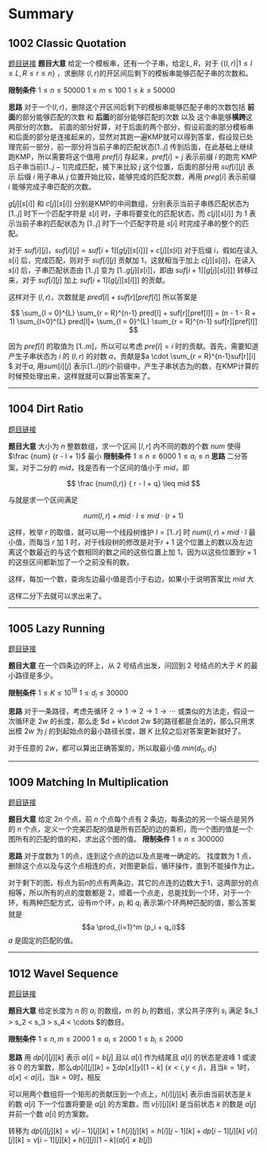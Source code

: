 # Summary
## 1002 Classic Quotation
[题目链接](http://acm.hdu.edu.cn/showproblem.php?pid=6068)
**题目大意**
给定一个模板串，还有一个子串，给定$L, R$，对于 $\{(l,r) | 1 \leq l \leq L, R \leq r \leq n \}$ ，求删除 $(l,r)$的开区间后剩下的模板串能够匹配子串的次数和。

**限制条件**
$1 \leq n \leq 50000$
$1 \leq m \leq 100$
$1 \leq k \leq 50000$

**思路**
对于一个$(l, r)$，删除这个开区间后剩下的模板串能够匹配子串的次数包括 **前面**的部分能够匹配的次数 和 **后面**的部分能够匹配的次数 以及 这个串能够**横跨**这两部分的次数。
前面的部分好算，对于后面的两个部分，假设前面的部分模板串和后面的部分是连接起来的，显然对其跑一遍KMP就可以得到答案，假设现已处理完前一部分，前一部分将当前子串的匹配状态$[1..j]$ 传到后面，在此基础上继续跑KMP，所以需要将这个值用 $pref[i]$ 存起来，$pref[i] = j$ 表示前缀 $i$ 的跑完 KMP 后子串当前$[1..j-1]$完成匹配，接下来比较 $j$ 这个位置，后面的部分用 $suf[i][j]$ 表示 后缀 $i$ 用子串从 $j$ 位置开始比较，能够完成的匹配次数，再用 $preg[i]$ 表示前缀 $i$ 能够完成子串匹配的次数。

$g[j][s[i]]$ 和 $c[j][s[i]]$ 分别是KMP的中间数组，分别表示当前子串练匹配状态为 $[1..j]$ 时下一个匹配字符是 $s[i]$ 时，子串将要变化的匹配状态，而 $c[j][s[i]]$ 为 $1$ 表示当前子串的匹配状态为 $[1..j]$ 时下一个匹配字符是 $s[i]$ 时完成子串的整个的匹配。

对于 $suf[i][j]$，$suf[i][j] = suf[i+1][g[j][s[i]]] + c[j][s[i]]$
对于后缀 $i$，假如在读入 $s[i]$ 后，完成匹配，则对于 $suf[i][j]$ 贡献加 $1$，这就相当于加上 $c[j][s[i]]$，在读入 $s[i]$ 后，子串匹配状态由 $[1..j]$ 变为 $[1..g[j][s[i]]$，即由 $suf[i+1][g[j][s[i]]]$ 转移过来，对于 $suf[i][j]$ 加上 $suf[i+1][g[j][s[i]]]$ 的贡献。

这样对于 $(l, r)$，次数就是 $pred[l] + suf[r][pref[l]]$
所以答案是

$$
\sum_{l = 0}^{L} \sum_{r = R}^{n-1} pred[l] + suf[r][pref[l]]
= (n - 1 - R + 1) \sum_{l=0}^{L} pred[l]+ \sum_{l = 0}^{L} \sum_{r = R}^{n-1} suf[r][pref[l]]
$$

因为 $pref[l]$ 的取值为 $[1..m]$，所以可以考虑 $pre[l] = i$ 时的贡献。首先，需要知道产生子串状态为 $i$ 的 $(l,r)$ 的对数 $a$，贡献是$a \cdot \sum_{r = R}^{n-1}suf[r][i] $
对于$a$, 用$sum[i][j]$ 表示$[1..i]$的$i$个前缀中，产生子串状态为$j$的数，在KMP计算的时候预处理出来，这样就就可以算出答案来了。

----------

## 1004 Dirt Ratio
[题目链接](http://acm.hdu.edu.cn/showproblem.php?pid=6070)

**题目大意**
大小为 $n$ 整数数组，求一个区间 $[l,r]$ 内不同的数的个数 $num$ 使得 $\frac {num} {r - l + 1}$ 最小
**限制条件**
$1 \leq n \leq 6000$
$1 \leq a_i \leq n$
**思路**
二分答案，对于二分的 $mid$，找是否有一个区间的值小于 $mid$，即

$$ \frac {num(l,r)} { r - l + q} \leq mid $$

与就是求一个区间满足

$$ num(l, r) + mid \cdot l \leq mid \cdot (r + 1)$$

这样，枚举 $r$ 的取值，就可以用一个线段树维护 $l=[1..r]$ 时 $num(l,r) + mid \cdot l$ 最小值，而每当 $r$ 加 $1$ 时，对于线段树的修改是对于$r+1$ 这个位置上的数以及左边离这个数最近的与这个数相同的数之间的这些位置上加 $1$，因为以这些位置到$r+1$的这些区间都新加了一个之前没有的数。

这样，每加一个数，查询左边最小值是否小于右边，如果小于说明答案比 $mid$ 大

这样二分下去就可以求出来了。

----------

## 1005 Lazy Running
[题目链接](http://acm.hdu.edu.cn/showproblem.php?pid=6071)

**题目大意**
在一个四条边的环上，从 $2$ 号结点出发，问回到 $2$ 号结点的大于 $K$ 的最小路径是多少。

**限制条件**
$1 \leq K \leq 10^{18}$
$1 \leq d_i \leq 30000$

**思路**
对于一条路径，考虑先循环 $2\to1\to2\to1\to \cdots$ 或类似的方法走，假设一次循环走 $2w$ 的长度，那么走 $d + k\cdot 2w $的路径都是合法的，那么只用求出模 $2w$ 为 $j$ 的到起始点的最小路径长度，跟 $K$ 比较之后对答案更新就好了。

对于任意的 $2w$，都可以算出正确答案的，所以取最小值 $min(d_0, d_1)$

----------


## 1009 Matching In Multiplication
[题目链接](http://acm.hdu.edu.cn/showproblem.php?pid=6073)

**题目大意**
给定 $2n$ 个点，前 $n$ 个点每个点有 $2$ 条边，每条边的另一个端点是另外的 $n$ 个点，定义一个完美匹配的值是所有匹配的边的乘积，而一个图的值是一个图所有的匹配的值的和，求出这个图的值。
**限制条件**
$1 \leq n \leq 300000$

**思路**
对于度数为 $1$ 的点，连到这个点的边以及点是唯一确定的。
找度数为 $1$ 点，删除这个点以及与这个点相连的点，对图更新后，循环操作，直到不能操作为止。

对于剩下的图，标点为前$n$的点有两条边，其它的点连的边数大于$1$，这两部分的点相等，所以所有的点的度数都是 $2$，顺着一个点走，总能找到一个环，对于一个环，有两种匹配方式，设有$m$个环，$p_i$ 和 $q_i$ 表示第$i$个环两种匹配的值，那么答案就是
$$a \prod_{i=1}^m (p_i + q_i)$$
$a$ 是固定的匹配的值。

----------

## 1012 Wavel Sequence
[题目链接](http://acm.hdu.edu.cn/showproblem.php?pid=6078)

**题目大意**
给定长度为 $n$ 的 $a_i$ 的数组，$m$ 的 $b_i$ 的数组，求公共子序列 $s_i$ 满足 $s_1 > s_2 < s_3 > s_4 < \cdots $的数目。

**限制条件**
$1 \leq n, m \leq 2000$
$1 \leq a_i \leq 2000$
$1 \leq b_i \leq 2000$

**思路**
用 $dp[i][j][k]$ 表示 $a[i] = b[j]$ 且以 $a[i]$ 作为结尾且 $a[i]$ 的状态是波峰 $1$ 或波谷 $0$ 的方案数，那么$dp[i][j][k] = \sum dp[x][y][1-k]\ (x < i, y < j)$，且当$k = 1$时，$a[x] < a[i]$，当$k = 0$时，相反

可以用两个数组将一个矩形的贡献压到一个点上，$h[i][j][k]$ 表示由当前状态是 $k$ 的数 $a[i]$ 下一个位置将要是 $a[j]$ 的方案数，而 $v[i][j][k]$ 是当前状态 $k$ 的数是 $a[j]$ 并前一个数 $a[i]$ 的方案数。

转移为
$dp[i][j][k] = v[i - 1][j][k] + 1$
$h[i][j][k] = h[i][j-1][k] + dp[i-1][j][k]$
$v[i][j][k] = v[i-1][j][k] + h[i][j][1-k] (a[i] \neq b[j])$
